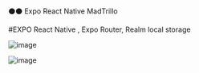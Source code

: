 ⚫⚫ Expo React Native MadTrillo

#EXPO React Native , Expo Router, Realm local storage   


![image](https://github.com/user-attachments/assets/44da98a9-d08c-4e3a-83e9-cb5137a36f0d)

![image](https://github.com/user-attachments/assets/a6cc98f1-f4a5-40ed-819f-21aba81b1cd8)

